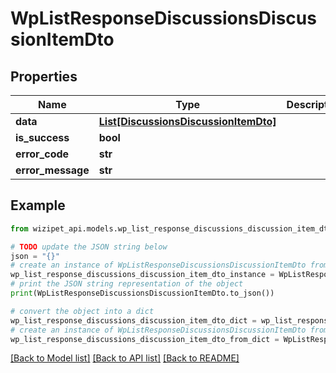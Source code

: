 # WpListResponseDiscussionsDiscussionItemDto


## Properties

Name | Type | Description | Notes
------------ | ------------- | ------------- | -------------
**data** | [**List[DiscussionsDiscussionItemDto]**](DiscussionsDiscussionItemDto.md) |  | [optional] 
**is_success** | **bool** |  | [optional] 
**error_code** | **str** |  | [optional] 
**error_message** | **str** |  | [optional] 

## Example

```python
from wizipet_api.models.wp_list_response_discussions_discussion_item_dto import WpListResponseDiscussionsDiscussionItemDto

# TODO update the JSON string below
json = "{}"
# create an instance of WpListResponseDiscussionsDiscussionItemDto from a JSON string
wp_list_response_discussions_discussion_item_dto_instance = WpListResponseDiscussionsDiscussionItemDto.from_json(json)
# print the JSON string representation of the object
print(WpListResponseDiscussionsDiscussionItemDto.to_json())

# convert the object into a dict
wp_list_response_discussions_discussion_item_dto_dict = wp_list_response_discussions_discussion_item_dto_instance.to_dict()
# create an instance of WpListResponseDiscussionsDiscussionItemDto from a dict
wp_list_response_discussions_discussion_item_dto_from_dict = WpListResponseDiscussionsDiscussionItemDto.from_dict(wp_list_response_discussions_discussion_item_dto_dict)
```
[[Back to Model list]](../README.md#documentation-for-models) [[Back to API list]](../README.md#documentation-for-api-endpoints) [[Back to README]](../README.md)


